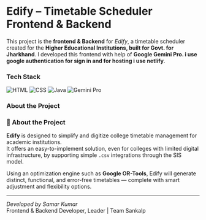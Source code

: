 # Edify – Timetable Scheduler Frontend & Backend

This project is the **frontend & Backend** for *Edify*, a timetable scheduler created for the **Higher Educational Institutions, built for Govt. for Jharkhand**. I developed this frontend with help of **Google Gemini Pro. i use google authentication for sign in and for hosting i use netlify**.

###  Tech Stack

![HTML](https://img.shields.io/badge/HTML5-E34F26?style=for-the-badge&logo=html5&logoColor=white)
![CSS](https://img.shields.io/badge/CSS3-1572B6?style=for-the-badge&logo=css3&logoColor=white)
![Java](https://img.shields.io/badge/Java-ED8B00?style=for-the-badge&logo=openjdk&logoColor=white)
![Gemini Pro](https://img.shields.io/badge/Gemini%20Pro-4285F4?style=for-the-badge&logo=google&logoColor=white)


### About the Project
### 📘 About the Project

**Edify** is designed to simplify and digitize college timetable management for academic institutions.  
It offers an easy-to-implement solution, even for colleges with limited digital infrastructure, by supporting simple `.csv` integrations through the SIS model.

Using an optimization engine such as **Google OR-Tools**, Edify will generate distinct, functional, and error-free timetables — complete with smart adjustment and flexibility options.


---

*Developed by Samar Kumar*  
Frontend & Backend Developer, Leader | Team Sankalp
